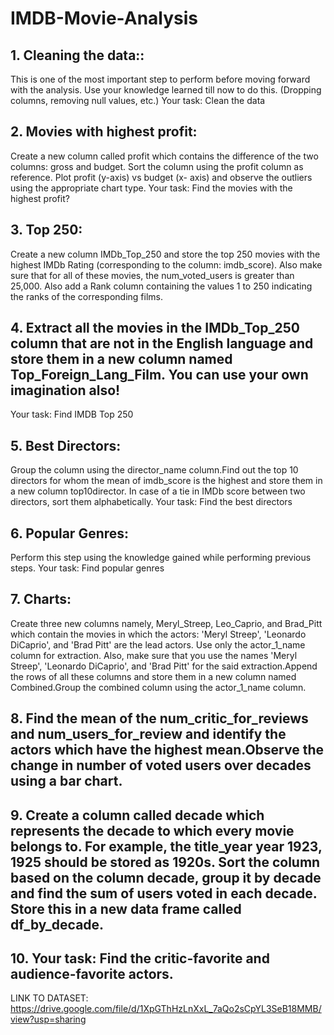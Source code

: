 # IMDB-Movie-Analysis

## 1. Cleaning the data:: 
This is one of the most important step to perform before moving forward with the analysis. Use your knowledge learned till now to do this. (Dropping columns, removing null values, etc.)
Your task: Clean the data
## 2. Movies with highest profit: 
Create a new column called profit which contains the difference of the two columns: gross and budget. Sort the column using the profit column as reference. Plot profit (y-axis) vs budget (x- axis) and observe the outliers using the appropriate chart type.
Your task: Find the movies with the highest profit?
## 3. Top 250: 
Create a new column IMDb_Top_250 and store the top 250 movies with the highest IMDb Rating (corresponding to the column: imdb_score). Also make sure that for all of these movies, the num_voted_users is greater than 25,000. Also add a Rank column containing the values 1 to 250 indicating the ranks of the corresponding films.
## 4. Extract all the movies in the IMDb_Top_250 column that are not in the English language and store them in a new column named Top_Foreign_Lang_Film. You can use your own imagination also!
Your task: Find IMDB Top 250
## 5. Best Directors: 
Group the column using the director_name column.Find out the top 10 directors for whom the mean of imdb_score is the highest and store them in a new column top10director. In case of a tie in IMDb score between two directors, sort them alphabetically.
Your task: Find the best directors
## 6. Popular Genres: 
Perform this step using the knowledge gained while performing previous steps.
Your task: Find popular genres
## 7. Charts: 
Create three new columns namely, Meryl_Streep, Leo_Caprio, and Brad_Pitt which contain the movies in which the actors: 'Meryl Streep', 'Leonardo DiCaprio', and 'Brad Pitt' are the lead actors. Use only the actor_1_name column for extraction. Also, make sure that you use the names 'Meryl Streep', 'Leonardo DiCaprio', and 'Brad Pitt' for the said extraction.Append the rows of all these columns and store them in a new column named Combined.Group the combined column using the actor_1_name column.
## 8. Find the mean of the num_critic_for_reviews and num_users_for_review and identify the actors which have the highest mean.Observe the change in number of voted users over decades using a bar chart.
## 9. Create a column called decade which represents the decade to which every movie belongs to. For example, the title_year year 1923, 1925 should be stored as 1920s. Sort the column based on the column decade, group it by decade and find the sum of users voted in each decade. Store this in a new data frame called df_by_decade.
## 10. Your task: Find the critic-favorite and audience-favorite actors.

LINK TO DATASET: https://drive.google.com/file/d/1XpGThHzLnXxL_7aQo2sCpYL3SeB18MMB/view?usp=sharing
